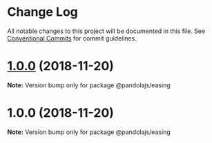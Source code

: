 # Change Log

All notable changes to this project will be documented in this file.
See [Conventional Commits](https://conventionalcommits.org) for commit guidelines.

# [1.0.0](https://github.com/dancon/animation.js/compare/@pandolajs/easing@1.0.0...@pandolajs/easing@1.0.0) (2018-11-20)

**Note:** Version bump only for package @pandolajs/easing





# 1.0.0 (2018-11-20)

**Note:** Version bump only for package @pandolajs/easing
